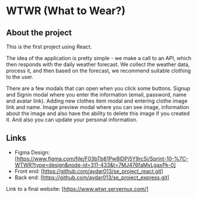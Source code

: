 # WTWR (What to Wear?)

## About the project

This is the first project using React.

The idea of the application is pretty simple - we make a call to an API, which then responds with the daily weather forecast. We collect the weather data, process it, and then based on the forecast, we recommend suitable clothing to the user.

There are a few modals that can open when you click some buttons.
Signup and Signin modal where you enter the information (email, password, name and avatar link).
Adding new clothes item modal and entering clothe image link and name.
Image preview modal where you can see image, information about the image and also have the ability to delete this image if you created it.
And also you can update your personal information.

## Links

- Figma Design: [https://www.figma.com/file/F03bTb81Pw8IDPj5Y9rc5i/Sprint-10-%7C-WTWR?type=design&node-id=311-433&t=7MJ476faMvLgaxPk-0]
- Front end: [https://github.com/aydar013/se_project_react.git]
- Back end: [https://github.com/aydar013/se_project_express.git]

Link to a final website: [https://www.wtwr.servernux.com/]
